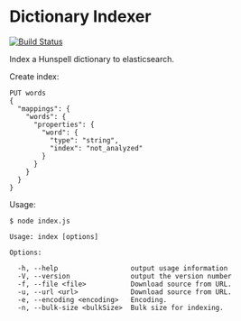 # Dictionary Indexer
[![Build Status](https://travis-ci.org/bitzl/dictionary-indexer.svg?branch=master)](https://travis-ci.org/bitzl/dictionary-indexer)

Index a Hunspell dictionary to elasticsearch.

Create index:

    PUT words
    {
      "mappings": {
        "words": {
          "properties": {
            "word": {
              "type": "string",
              "index": "not_analyzed"
            }
          }
        }
      }
    }


Usage:

    $ node index.js
    
    Usage: index [options]
    
    Options:
    
      -h, --help                  output usage information
      -V, --version               output the version number
      -f, --file <file>           Download source from URL.
      -u, --url <url>             Download source from URL.
      -e, --encoding <encoding>   Encoding.
      -n, --bulk-size <bulkSize>  Bulk size for indexing.
